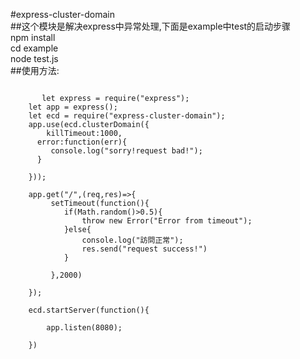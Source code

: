 #express-cluster-domain</br>
##这个模块是解决express中异常处理,下面是example中test的启动步骤</br>
 npm install</br>
 cd example</br>
 node test.js</br>
##使用方法:</br>
<pre><code>
       let express = require("express");
	let app = express();
	let ecd = require("express-cluster-domain");
	app.use(ecd.clusterDomain({
		killTimeout:1000,
	  error:function(err){
	     console.log("sorry!request bad!");
	  }</br>
	}));</br>
	app.get("/",(req,res)=>{
		 setTimeout(function(){
			if(Math.random()>0.5){
				throw new Error("Error from timeout");
			}else{
				console.log("訪問正常");
				res.send("request success!")
			}</br>
		 },2000)</br>
	});</br>
	ecd.startServer(function(){</br>
		app.listen(8080);</br>
	})</br>
</code></pre>


